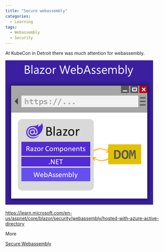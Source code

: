 ```yaml
---
title: "Secure webassembly"
categories:
  - Learning
tags:
  - Webassembly
  - Security
---
```


At KubeCon in Detroit there was much attention for webassembly. 

![img](../assets/images/2022-10-28-secure-wasm.png)

https://learn.microsoft.com/en-us/aspnet/core/blazor/security/webassembly/hosted-with-azure-active-directory

More

[Secure Webassembly](https://learn.microsoft.com/en-us/aspnet/core/blazor/security/webassembly?wt.mc_id=pdebruin_content_blog_cnl_csasci)